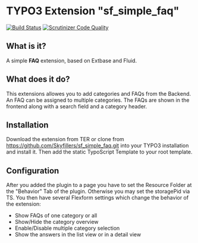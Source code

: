 # TYPO3 Extension "sf_simple_faq"

[![Build Status](https://img.shields.io/travis/sabbelasichon/sf_simple_faq.svg)](https://travis-ci.org/Skyfillers/sf_simple_faq)
[![Scrutinizer Code Quality](https://img.shields.io/scrutinizer/coverage/g/Skyfillers/sf_simple_faq/master.svg)](https://scrutinizer-ci.com/g/Skyfillers/sf_simple_faq)

## What is it?

A simple **FAQ** extension, based on Extbase and Fluid.

## What does it do?

This extensions allowes you to add categories and FAQs from the Backend. An FAQ can be assigned to multiple categories.
The FAQs are shown in the frontend along with a search field and a category header.

## Installation

Download the extension from TER or clone from https://github.com/Skyfillers/sf_simple_faq.git into your TYPO3 installation and install it.
Then add the static TypoScript Template to your root template.

## Configuration 

After you added the plugin to a page you have to set the Resource Folder at the "Behavior" Tab of the plugin.
Otherwise you may set the storagePid via TS.
You then have several Flexform settings which change the behavior of the extension:

- Show FAQs of one category or all
- Show/Hide the category overview
- Enable/Disable multiple category selection
- Show the answers in the list view or in a detail view






